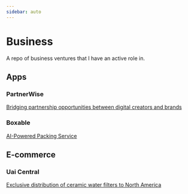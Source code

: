 ```yaml
---
sidebar: auto
---
```


# Business

A repo of business ventures that I have an active role in.


## Apps
### PartnerWise
<a href="https://partnerwise.io">Bridging partnership opportunities between digital creators and brands</a></br>

### Boxable
<a href="https://boxable.io">AI-Powered Packing Service</a></br>

## E-commerce
### Uai Central
<a href="https://uaicentral.com">Exclusive distribution of ceramic water filters to North America</a></br>
